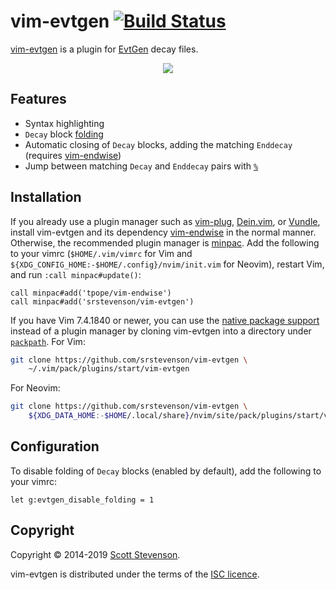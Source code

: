 # vim-evtgen [![Build Status](https://travis-ci.org/srstevenson/vim-evtgen.svg?branch=master)](https://travis-ci.org/srstevenson/vim-evtgen)

[vim-evtgen] is a plugin for [EvtGen] decay files.

<p align="center">
  <img src="https://cloud.githubusercontent.com/assets/5845679/19387231/c57410ee-9210-11e6-9cab-08b38ef19a37.gif" />
</p>

## Features

- Syntax highlighting
- `Decay` block [folding]
- Automatic closing of `Decay` blocks, adding the matching `Enddecay` (requires
  [vim-endwise])
- Jump between matching `Decay` and `Enddecay` pairs with [`%`][percent]

## Installation

If you already use a plugin manager such as [vim-plug], [Dein.vim], or
[Vundle], install vim-evtgen and its dependency [vim-endwise] in the normal
manner. Otherwise, the recommended plugin manager is [minpac]. Add the
following to your vimrc (`$HOME/.vim/vimrc` for Vim and
`${XDG_CONFIG_HOME:-$HOME/.config}/nvim/init.vim` for Neovim), restart Vim, and
run `:call minpac#update()`:

```viml
call minpac#add('tpope/vim-endwise')
call minpac#add('srstevenson/vim-evtgen')
```

If you have Vim 7.4.1840 or newer, you can use the [native package
support][packages] instead of a plugin manager by cloning vim-evtgen into a
directory under [`packpath`][packpath]. For Vim:

```sh
git clone https://github.com/srstevenson/vim-evtgen \
    ~/.vim/pack/plugins/start/vim-evtgen
```

For Neovim:

```sh
git clone https://github.com/srstevenson/vim-evtgen \
    ${XDG_DATA_HOME:-$HOME/.local/share}/nvim/site/pack/plugins/start/vim-evtgen
```

## Configuration

To disable folding of `Decay` blocks (enabled by default), add the following to
your vimrc:

```viml
let g:evtgen_disable_folding = 1
```

## Copyright

Copyright © 2014-2019 [Scott Stevenson].

vim-evtgen is distributed under the terms of the [ISC licence].

[dein.vim]: https://github.com/Shougo/dein.vim
[evtgen]: https://evtgen.hepforge.org/
[folding]: https://neovim.io/doc/user/fold.html#folding
[isc licence]: https://opensource.org/licenses/ISC
[minpac]: https://github.com/k-takata/minpac
[packages]: https://neovim.io/doc/user/repeat.html#packages
[packpath]: https://neovim.io/doc/user/options.html#'packpath'
[percent]: https://neovim.io/doc/user/motion.html#%
[scott stevenson]: https://scott.stevenson.io
[vim-evtgen]: https://github.com/srstevenson/vim-evtgen
[vim-endwise]: https://github.com/tpope/vim-endwise
[vim-plug]: https://github.com/junegunn/vim-plug
[vundle]: https://github.com/VundleVim/Vundle.vim
